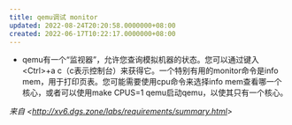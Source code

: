 ```yaml
---
title: qemu调试 monitor
updated: 2022-08-24T20:20:58.0000000+08:00
created: 2022-06-17T10:22:17.0000000+08:00
---
```


- qemu有一个“监视器”，允许您查询模拟机器的状态。您可以通过键入\<Ctrl\>+a c（c表示控制台）来获得它。一个特别有用的monitor命令是info mem，用于打印页表。您可能需要使用cpu命令来选择info mem查看哪一个核心，或者可以使用make CPUS=1 qemu启动qemu，以使其只有一个核心。

*来自 \<<http://xv6.dgs.zone/labs/requirements/summary.html>\>*

